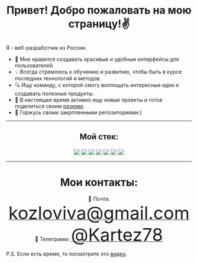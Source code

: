 # <p align="center">Привет! Добро пожаловать на мою страницу!<span>&#x270C;&#xFE0F;</span></p>

Я - веб-разработчик из России. 

- 🚀 Мне нравится создавать красивые и удобные интерфейсы для пользователей.
- 💡 Всегда стремлюсь к обучению и развитию, чтобы быть в курсе последних технологий и методов.
- 🔍 Ищу команду, с которой смогу воплощать интересные идеи и создавать полезные продукты.
- 🌟 В настоящее время активно ищу новые проекты и готов поделиться своим [резюме](https://miro.com/app/board/uXjVNgHyTKg=/?share_link_id=951883219585).
- 💪 Горжусь своми закрпленными репозиториями:)

****

## <p align="center">Мой стек: </p>
  
  <p align="center">
    <img src="https://img.shields.io/badge/html5-%23E34F26.svg?style=for-the-badge&logo=html5&logoColor=white">
    <img src="https://img.shields.io/badge/css3-%231572B6.svg?style=for-the-badge&logo=css3&logoColor=white">
    <img src="https://img.shields.io/badge/javascript-%23323330.svg?style=for-the-badge&logo=javascript&logoColor=%23F7DF1E">
    <img src="https://img.shields.io/badge/react-%2320232a.svg?style=for-the-badge&logo=react&logoColor=%2361DAFB">
    <img src="https://img.shields.io/badge/node.js-6DA55F?style=for-the-badge&logo=node.js&logoColor=white">
    <img src="https://img.shields.io/badge/MongoDB-%234ea94b.svg?style=for-the-badge&logo=mongodb&logoColor=white">
    <img src="https://img.shields.io/badge/githab-%23181717.svg?style=for-the-badge&logo=gitlab&logoColor=white">
</p>

****

<h1 align="center">Мои контакты:</h1>

<p align="center">
📧 Почта: <a href="mailto:kozloviva@gmail.com"><font size="+5">kozloviva@gmail.com</font></a><br>
💬 Телеграмм: <a href="https://t.me/Kartez78"><font size="+5">@Kartez78</font></a><br>

P.S. Если есть время, то посмотрите это [видео](https://youtu.be/3MPT7_K5OKc?autoplay=1&si=VX2Fp8MPEKP7P1MG).
</p>

